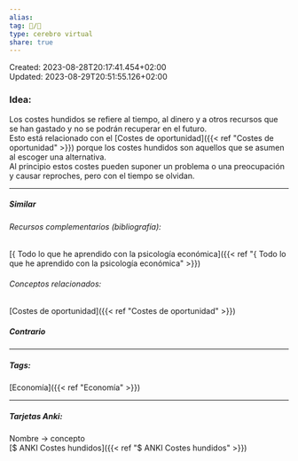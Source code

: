 ```yaml
---  
alias:   
tag: 📝/🌱  
type: cerebro virtual  
share: true  
---  
```

Created: 2023-08-28T20:17:41.454+02:00  
Updated: 2023-08-29T20:51:55.126+02:00  
  
  
### Idea:  
Los costes hundidos se refiere al tiempo, al dinero y a otros recursos que se han gastado y no se podrán recuperar en el futuro.  
Esto está relacionado con el [Costes de oportunidad]({{< ref "Costes de oportunidad" >}}) porque los costes hundidos son aquellos que se asumen al escoger una alternativa.  
Al principio estos costes pueden suponer un problema o una preocupación y causar reproches, pero con el tiempo se olvidan.  
  
---  
##### Similar  
###### Recursos complementarios (bibliografía):  
[{ Todo lo que he aprendido con la psicología económica]({{< ref "{ Todo lo que he aprendido con la psicología económica" >}})  
###### Conceptos relacionados:  
[Costes de oportunidad]({{< ref "Costes de oportunidad" >}})  
##### Contrario  
  
  
---  
##### Tags:  
[Economía]({{< ref "Economía" >}})  
  
---  
##### Tarjetas Anki:  
Nombre → concepto  
[$ ANKI Costes hundidos]({{< ref "$ ANKI Costes hundidos" >}})